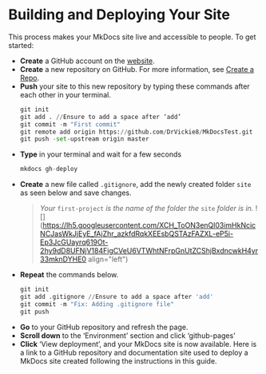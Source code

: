 # Building and Deploying Your Site

This process makes your MkDocs site live and accessible to people. To get started:

- **Create** a GitHub account on the [website](https://github.com/).
- **Create** a new repository on GitHub. For more information, see [Create a Repo](https://docs.github.com/en/get-started/quickstart/create-a-repo).
- **Push** your site to this new repository by typing these commands after each other in your terminal.
  ```python
  git init
  git add . //Ensure to add a space after ‘add’
  git commit -m "First commit"
  git remote add origin https://github.com/DrVickie8/MkDocsTest.git
  git push -set-upstream origin master
  ```
- **Type** in your terminal and wait for a few seconds
  ```python
  mkdocs gh-deploy
  ```
- **Create** a new file called `.gitignore`, add the newly created folder `site` as seen below and save changes.
  > _Your_ `first-project` _is the name of the folder the_ `site` _folder is in._
  > ![](https://lh5.googleusercontent.com/XCH_ToON3enQl03imHkNcicNCJasWkJjEyE_fAjZhr_azkfdRqkXEEsbQSTAzFAZXL-eP5i-Ep3JcGUayrq619Ot-2hy9dD8UFNjV184FigCVeU6VTWhtNFrpGnUtZCShjBxdncwkH4yr33mknDYHE0 align="left")
- **Repeat** the commands below.
  ```python
  git init
  git add .gitignore //Ensure to add a space after 'add'
  git commit -m "Fix: Adding .gitignore file"
  git push
  ```
- **Go** to your GitHub repository and refresh the page.
- **Scroll down** to the ‘Environment’ section and click ‘github-pages'
- **Click** ‘View deployment’, and your MkDocs site is now available.
  Here is a link to a GitHub repository and documentation site used to deploy a MkDocs site created following the instructions in this guide.
